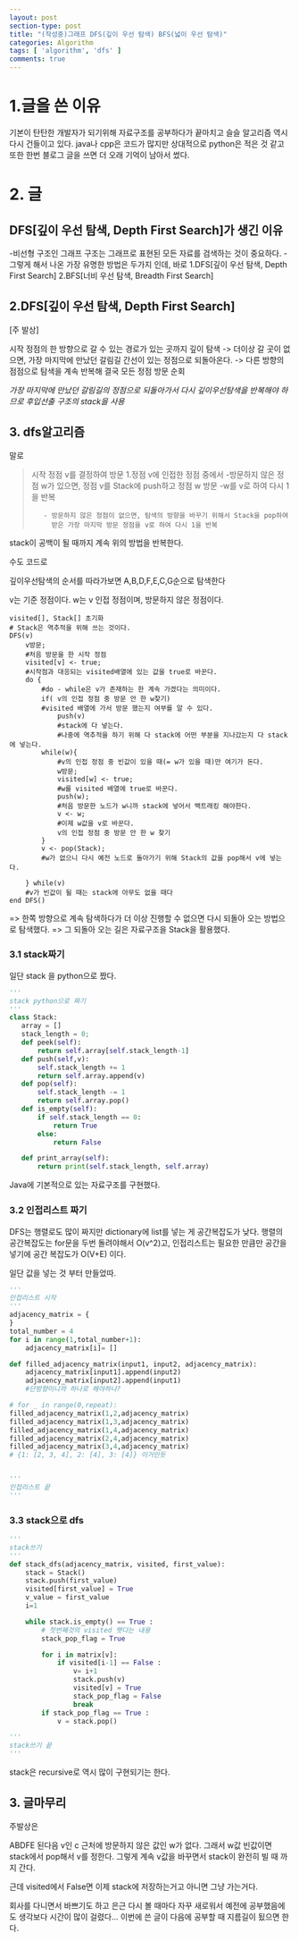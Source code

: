 ```yaml
---
layout: post
section-type: post
title: "(작성중)그래프 DFS(깊이 우선 탐색) BFS(넓이 우선 탐색)"
categories: Algorithm
tags: [ 'algorithm', 'dfs' ]
comments: true
---
```






# 1.글을 쓴 이유
기본이 탄탄한 개발자가 되기위해 자료구조를 공부하다가 끝마치고 슬슬 알고리즘 역시 다시 건들이고 있다.
java나 cpp은 코드가 많지만 상대적으로 python은 적은 것 같고 또한 한번 블로그 글을 쓰면 더 오래 기억이 남아서 썼다.

# 2. 글


## DFS[깊이 우선 탐색,  Depth First Search]가 생긴 이유

-비선형 구조인 그래프 구조는 그래프로 표현된 모든 자료를 검색하는 것이 중요하다.
-그렇게 해서 나온 가장 유명한 방법은 두가지 인데, 바로
1.DFS[깊이 우선 탐색,  Depth First Search]
2.BFS[너비 우선 탐색, Breadth First Search]

## 2.DFS[깊이 우선 탐색,  Depth First Search]

[주 발상]

시작 정점의 한 방향으로 갈 수 있는 경로가 있는 곳까지 깊이 탐색
-> 더이상 갈 곳이 없으면, 가장 마지막에 만났던 갈림길 간선이 있는 정점으로 되돌아온다.
-> 다른 방향의 점점으로 탐색을 계속 반복해 결국 모든 정점 방문 순회

*가장 마지막에 만났던 갈림길의 정점으로 되돌아가서 다시 깊이우선탐색을 반복해야 하므로 후입선출 구조의 stack을 사용*


## 3. dfs알고리즘

말로

>시작 정점 v를 결정하여 방문
>    1.정점 v에 인접한 정점 중에서
>        -방문하지 않은 정점 w가 있으면, 정점 v를 Stack에 push하고 정점 w 방문
>            -w를 v로 하여 다시 1을 반복
>
>        - 방문하지 않은 정점이 없으면, 탐색의 방향을 바꾸기 위해서 Stack을 pop하여
>          받은 가장 마지막 방문 정점을 v로 하여 다시 1을 반복

stack이 공백이 될 때까지 계속 위의 방법을 반복한다.

수도 코드로

깊이우선탐색의 순서를 따라가보면  A,B,D,F,E,C,G순으로 탐색한다

v는  기준 정점이다.
w는 v 인접 정점이며, 방문하지 않은 정점이다.

``` code
visited[], Stack[] 초기화
# Stack은 역추적을 위해 쓰는 것이다.
DFS(v)
    v방문;
    #처음 방문을 한 시작 정점
    visited[v] <- true;
    #시작점과 대응되는 visited배열에 있는 값을 true로 바꾼다.
    do {
        #do - while은 v가 존재하는 한 계속 가겠다는 의미이다.
        if( v의 인접 정점 중 방문 안 한 w찾기)
        #visited 배열에 가서 방문 했는지 여부를 알 수 있다.
            push(v)
            #stack에 다 넣는다.
            #나중에 역추적을 하기 위해 다 stack에 어떤 부분을 지나갔는지 다 stack에 넣는다.
        while(w){
            #v의 인접 정점 중 빈값이 있을 때(= w가 있을 때)만 여기가 돈다.
            w방문;
            visited[w] <- true;
            #w를 visited 배열에 true로 바꾼다.
            push(w);
            #처음 방문한 노드가 w니까 stack에 넣어서 백트래킹 해야한다.
            v <- w;
            #이제 w값을 v로 바꾼다.
            v의 인접 정점 중 방문 안 한 w 찾기
        }
        v <- pop(Stack);
        #w가 없으니 다시 예전 노드로 돌아가기 위해 Stack의 값을 pop해서 v에 넣는다.

    } while(v)
    #v가 빈값이 될 때는 stack에 아무도 없을 때다
end DFS()
```



=> 한쪽 방향으로 계속 탐색하다가 더 이상 진행할 수 없으면 다시 되돌아 오는 방법으로 탐색했다.
=> 그 되돌아 오는 길은 자료구조을 Stack을 활용했다.


### 3.1 stack짜기
 일단 stack 을 python으로 짰다.
 ```python
'''
stack python으로 짜기
'''
class Stack:
    array = []
    stack_length = 0;
    def peek(self):
        return self.array[self.stack_length-1]
    def push(self,v):
        self.stack_length += 1
        return self.array.append(v)
    def pop(self):
        self.stack_length -= 1
        return self.array.pop()
    def is_empty(self):
        if self.stack_length == 0:
            return True
        else:
            return False

    def print_array(self):
        return print(self.stack_length, self.array)
```

Java에 기본적으로 있는 자료구조를 구현했다.

### 3.2 인접리스트 짜기

DFS는
행렬로도 많이 짜지만 dictionary에 list를 넣는 게 공간복잡도가 낮다.
행렬의 공간복잡도는 for문을 두번 돌려야해서 O(v^2)고, 인접리스트는 필요한 만큼만 공간을 넣기에 공간 복잡도가 O(V+E) 이다.

일단 값을 넣는 것 부터 만들었따.
```python
'''
인접리스트 시작
'''
adjacency_matrix = {
}
total_number = 4
for i in range(1,total_number+1):
    adjacency_matrix[i]= []

def filled_adjacency_matrix(input1, input2, adjacency_matrix):
    adjacency_matrix[input1].append(input2)
    adjacency_matrix[input2].append(input1)
    #단방향이니까 하나로 해야하나?

# for _ in range(0,repeat):
filled_adjacency_matrix(1,2,adjacency_matrix)
filled_adjacency_matrix(1,3,adjacency_matrix)
filled_adjacency_matrix(1,4,adjacency_matrix)
filled_adjacency_matrix(2,4,adjacency_matrix)
filled_adjacency_matrix(3,4,adjacency_matrix)
# {1: [2, 3, 4], 2: [4], 3: [4]} 이거인듯


'''
인접리스트 끝
'''
```



### 3.3 stack으로 dfs

```python
'''
stack쓰기
'''
def stack_dfs(adjacency_matrix, visited, first_value):
    stack = Stack()
    stack.push(first_value)
    visited[first_value] = True
    v_value = first_value
    i=1

    while stack.is_empty() == True :
        # 첫번째것의 visited 햇다는 내용
        stack_pop_flag = True

        for i in matrix[v]:
            if visited[i-1] == False :
                v= i+1
                stack.push(v)
                visited[v] = True
                stack_pop_flag = False
                break
        if stack_pop_flag == True :
            v = stack.pop()

'''
stack쓰기 끝
'''
```
stack은 recursive로 역시 많이 구현되기는 한다.

## 3. 글마무리

주발상은

ABDFE 된다음 v인 c 근처에 방문하지 않은 값인 w가 없다.
그래서 w값 빈값이면 stack에서 pop해서 v를 정한다.
그렇게 계속 v값을 바꾸면서 stack이 완전히 빌 때 까지 간다.

근데 visited에서 False면 이제 stack에 저장하는거고 아니면 그냥 가는거다.


회사를 다니면서 바쁘기도 하고 은근 다시 볼 때마다 자꾸 새로워서 예전에 공부했음에도 생각보다 시간이 많이 걸렸다...
이번에 쓴 글이 다음에 공부할 때 지름길이 됬으면 한다.

